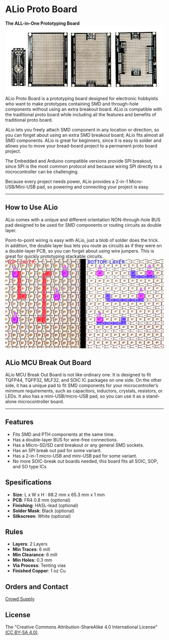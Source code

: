 # ALio Proto Board
**The ALL-in-One Prototyping Board**
![ALio boards](img/alio-bundle-2-small.jpg)
ALio Proto Board is a prototyping board designed for electronic hobbyists who want to make prototypes containing SMD and through-hole components without using an extra breakout board. ALio is compatible with the traditional proto board while including all the features and benefits of traditional proto board. 

ALio lets you freely attach SMD component in any location or direction, so you can forget about using an extra SMD breakout board; ALio fits almost all SMD components. ALio is great for beginners, since it is easy to solder and allows you to move your bread-board project to a permanent proto board project. 

The Embedded and Arduino compatible versions provide SPI breakout, since SPI is the most common protocol and because wiring SPI directly to a microcontroller can be challenging. 

Because every project needs power, ALio provides a 2-in-1 Micro-USB/Mini-USB pad, so powering and connecting your project is easy.

***

## How to Use ALio
ALio comes with a unique and different orientation NON-through-hole BUS pad designed to be used for SMD components or routing circuits as double layer.

Point-to-point wiring is easy with ALio, just a blob of solder does the trick. In addition, the double layer bus lets you route as circuits as if they were on a double-layer PCB, so you can forget about using wire jumpers. This is great for quickly prototyping stackable circuits.
![How to](docs/how-to.jpg)

## ALio MCU Break Out Board
ALio MCU Break Out Board is not like ordinary one. It is designed to fit TQFP44, TQFP32, MLF32, and SOIC IC packages on one side. On the other side, it has a unique pad to fit SMD components for your microcontroller’s minimum requirements, such as capacitors, inductors, crystals, resistors, or LEDs. It also has a mini-USB/micro-USB pad, so you can use it as a stand-alone microcontroller board.

***

## Features
* Fits SMD and PTH components at the same time.
* Has a double-layer BUS for wire-free connections.
* Has a Micro-SD/SD card breakout or any general SMD sockets.
* Has an SPI break out pad for some variant.
* Has a 2-in-1 micro-USB and mini-USB pad for some variant.
* No more SOIC-break out boards needed, this board fits all SOIC, SOP, and SO type ICs

## Spesifications
* **Size**: L x W x H : 88.2 mm x 65.3 mm x 1 mm
* **PCB**: FR4 0.8 mm (optional)
* **Finishing**: HASL-lead (optional)
* **Solder Mask**: Black (optional)
* **Silkscreen**: White (optional)

## Rules
* **Layers**: 2 Layers
* **Min Traces**: 6 mill
* **Min Clearance**: 6 mill
* **Min Holes**: 0.3 mm
* **Via Process**: Tenting vias
* **Finished Copper**: 1 oz Cu

## Orders and Contact
[Crowd Supply](https://www.crowdsupply.com/aerd/alio-proto-board)

## License
The "Creative Commons Attribution-ShareAlike 4.0 International License" [(CC BY-SA 4.0)](https://creativecommons.org/licenses/by-sa/4.0/).
